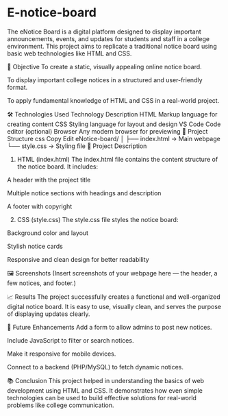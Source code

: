 # E-notice-board
The eNotice Board is a digital platform designed to display important announcements, events, and updates for students and staff in a college environment. This project aims to replicate a traditional notice board using basic web technologies like HTML and CSS.

🎯 Objective
To create a static, visually appealing online notice board.

To display important college notices in a structured and user-friendly format.

To apply fundamental knowledge of HTML and CSS in a real-world project.

🛠️ Technologies Used
Technology	Description
HTML	Markup language for creating content
CSS	Styling language for layout and design
VS Code	Code editor (optional)
Browser	Any modern browser for previewing
🧱 Project Structure
css
Copy
Edit
eNotice-board/
│
├── index.html   → Main webpage
└── style.css    → Styling file
📃 Project Description
1. HTML (index.html)
The index.html file contains the content structure of the notice board. It includes:

A header with the project title

Multiple notice sections with headings and description

A footer with copyright

2. CSS (style.css)
The style.css file styles the notice board:

Background color and layout

Stylish notice cards

Responsive and clean design for better readability

🖼️ Screenshots
(Insert screenshots of your webpage here — the header, a few notices, and footer.)

📈 Results
The project successfully creates a functional and well-organized digital notice board. It is easy to use, visually clean, and serves the purpose of displaying updates clearly.

🚀 Future Enhancements
Add a form to allow admins to post new notices.

Include JavaScript to filter or search notices.

Make it responsive for mobile devices.

Connect to a backend (PHP/MySQL) to fetch dynamic notices.

📚 Conclusion
This project helped in understanding the basics of web development using HTML and CSS. It demonstrates how even simple technologies can be used to build effective solutions for real-world problems like college communication.
